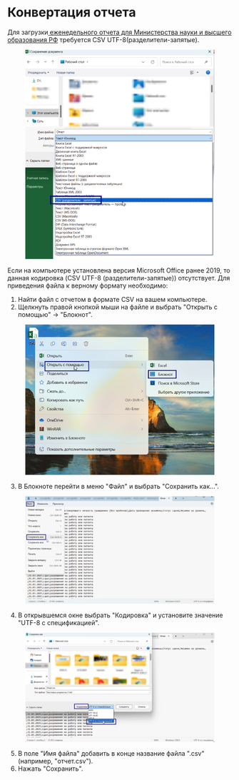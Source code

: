 # Конвертация отчета

Для загрузки[ еженедельного отчета для Министерства науки и высшего образования РФ](https://informa.gitbook.io/otchet-dlya-minobrnauki-rf) требуется CSV UTF-8(разделители-запятые).&#x20;

<figure><img src="../.gitbook/assets/image (3).png" alt=""><figcaption></figcaption></figure>

Если на компьютере установлена версия Microsoft Office ранее 2019, то данная кодировка (CSV UTF-8 (разделители-запятые)) отсутствует. Для приведения файла к верному формату необходимо:

1. Найти файл с отчетом в формате CSV на вашем компьютере.
2. Щелкнуть правой кнопкой мыши на файле и выбрать "Открыть с помощью" → "Блокнот".

<figure><img src="../.gitbook/assets/image.png" alt=""><figcaption></figcaption></figure>

3. В Блокноте перейти в меню "Файл" и выбрать "Сохранить как...".

<figure><img src="../.gitbook/assets/image (1).png" alt=""><figcaption></figcaption></figure>

4. В открывшемся окне выбрать "Кодировка" и установите значение "UTF-8 с спецификацией".

<figure><img src="../.gitbook/assets/image (2).png" alt=""><figcaption></figcaption></figure>

5. В поле "Имя файла" добавить в конце название файла ".csv" (например, "отчет.csv").
6. Нажать "Сохранить".

